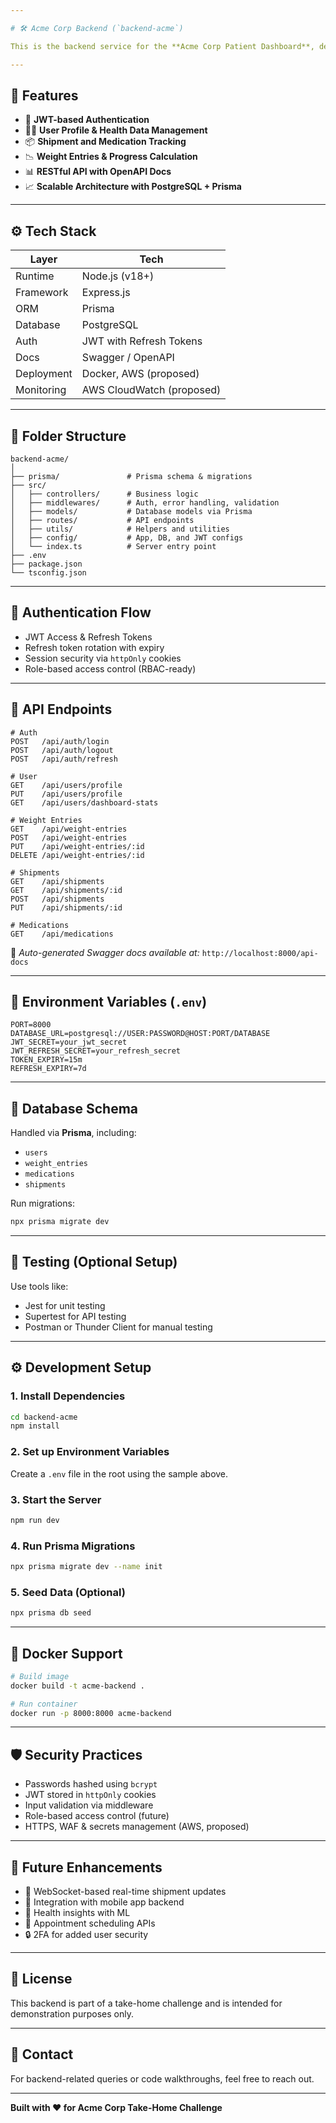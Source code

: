 ```yaml
---

# 🛠️ Acme Corp Backend (`backend-acme`)

This is the backend service for the **Acme Corp Patient Dashboard**, designed to support patient management, weight tracking, shipment monitoring, and secure user authentication for the GLP-1 weight-loss program.

---
```


## 🚀 Features

* 🔐 **JWT-based Authentication**
* 🧑‍⚕️ **User Profile & Health Data Management**
* 📦 **Shipment and Medication Tracking**
* 📉 **Weight Entries & Progress Calculation**
* 📊 **RESTful API with OpenAPI Docs**
* 📈 **Scalable Architecture with PostgreSQL + Prisma**

---

## ⚙️ Tech Stack

| Layer      | Tech                      |
| ---------- | ------------------------- |
| Runtime    | Node.js (v18+)            |
| Framework  | Express.js                |
| ORM        | Prisma                    |
| Database   | PostgreSQL                |
| Auth       | JWT with Refresh Tokens   |
| Docs       | Swagger / OpenAPI         |
| Deployment | Docker, AWS (proposed)    |
| Monitoring | AWS CloudWatch (proposed) |

---

## 🧾 Folder Structure

```
backend-acme/
│
├── prisma/               # Prisma schema & migrations
├── src/
│   ├── controllers/      # Business logic
│   ├── middlewares/      # Auth, error handling, validation
│   ├── models/           # Database models via Prisma
│   ├── routes/           # API endpoints
│   ├── utils/            # Helpers and utilities
│   ├── config/           # App, DB, and JWT configs
│   └── index.ts          # Server entry point
├── .env
├── package.json
└── tsconfig.json
```

---

## 🔐 Authentication Flow

* JWT Access & Refresh Tokens
* Refresh token rotation with expiry
* Session security via `httpOnly` cookies
* Role-based access control (RBAC-ready)

---

## 🔗 API Endpoints

```
# Auth
POST   /api/auth/login
POST   /api/auth/logout
POST   /api/auth/refresh

# User
GET    /api/users/profile
PUT    /api/users/profile
GET    /api/users/dashboard-stats

# Weight Entries
GET    /api/weight-entries
POST   /api/weight-entries
PUT    /api/weight-entries/:id
DELETE /api/weight-entries/:id

# Shipments
GET    /api/shipments
GET    /api/shipments/:id
POST   /api/shipments
PUT    /api/shipments/:id

# Medications
GET    /api/medications
```

📘 *Auto-generated Swagger docs available at:*
`http://localhost:8000/api-docs`

---

## 🧪 Environment Variables (`.env`)

```env
PORT=8000
DATABASE_URL=postgresql://USER:PASSWORD@HOST:PORT/DATABASE
JWT_SECRET=your_jwt_secret
JWT_REFRESH_SECRET=your_refresh_secret
TOKEN_EXPIRY=15m
REFRESH_EXPIRY=7d
```

---

## 🧱 Database Schema

Handled via **Prisma**, including:

* `users`
* `weight_entries`
* `medications`
* `shipments`

Run migrations:

```bash
npx prisma migrate dev
```

---

## 🧪 Testing (Optional Setup)

Use tools like:

* Jest for unit testing
* Supertest for API testing
* Postman or Thunder Client for manual testing

---

## ⚙️ Development Setup

### 1. Install Dependencies

```bash
cd backend-acme
npm install
```

### 2. Set up Environment Variables

Create a `.env` file in the root using the sample above.

### 3. Start the Server

```bash
npm run dev
```

### 4. Run Prisma Migrations

```bash
npx prisma migrate dev --name init
```

### 5. Seed Data (Optional)

```bash
npx prisma db seed
```

---

## 🐳 Docker Support

```bash
# Build image
docker build -t acme-backend .

# Run container
docker run -p 8000:8000 acme-backend
```

---

## 🛡 Security Practices

* Passwords hashed using `bcrypt`
* JWT stored in `httpOnly` cookies
* Input validation via middleware
* Role-based access control (future)
* HTTPS, WAF & secrets management (AWS, proposed)

---

## 🧭 Future Enhancements

* 🔔 WebSocket-based real-time shipment updates
* 📱 Integration with mobile app backend
* 🧠 Health insights with ML
* 📅 Appointment scheduling APIs
* 🔒 2FA for added user security

---

## 📝 License

This backend is part of a take-home challenge and is intended for demonstration purposes only.

---

## 👥 Contact

For backend-related queries or code walkthroughs, feel free to reach out.

---

**Built with ❤️ for Acme Corp Take-Home Challenge**
